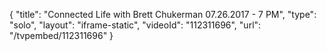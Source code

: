 {
    "title": "Connected Life with Brett Chukerman 07.26.2017 - 7 PM",
    "type": "solo",
    "layout": "iframe-static",
    "videoId": "112311696",
    "url": "\/tvpembed\/112311696"
}